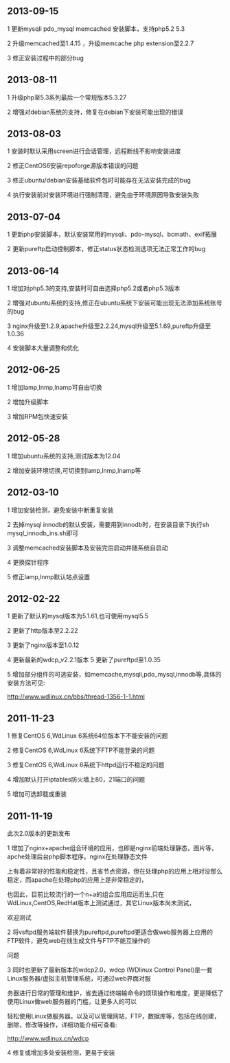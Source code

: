 2013-09-15
----------

1 更新mysqli  pdo_mysql memcached 安装脚本，支持php5.2 5.3

2 升级memcached至1.4.15 ，升级memcache php extension至2.2.7

3 修正安装过程中的部分bug

2013-08-11
----------

1 升级php至5.3系列最后一个常规版本5.3.27

2 增强对debian系统的支持，修复在debian下安装可能出现的错误

2013-08-03
----------

1 安装时默认采用screen进行会话管理，远程断线不影响安装进度

2 修正CentOS6安装repoforge源版本错误的问题

3 修正ubuntu/debian安装基础软件包时可能存在无法安装完成的bug

4 执行安装前对安装环境进行强制清理，避免由于环境原因导致安装失败

2013-07-04
----------

1 更新php安装脚本，默认安装常用的mysqli、pdo-mysql、bcmath、exif拓展

2 更新pureftp启动控制脚本，修正status状态检测选项无法正常工作的bug

2013-06-14
----------

1 增加对php5.3的支持,安装时可自由选择php5.2或者php5.3版本

2 增强对ubuntu系统的支持,修正在ubuntu系统下安装可能出现无法添加系统账号的bug

3 nginx升级至1.2.9,apache升级至2.2.24,mysql升级至5.1.69,pureftp升级至1.0.36

4 安装脚本大量调整和优化

2012-06-25
----------

1 增加lamp,lnmp,lnamp可自由切换

2 增加升级脚本

3 增加RPM包快速安装

2012-05-28
----------

1 增加ubuntu系统的支持,测试版本为12.04

2 增加安装环境切换,可切换到lamp,lnmp,lnamp等

2012-03-10
----------

1 增加安装检测，避免安装中断重复安装

2 去掉mysql innodb的默认安装，需要用到innodb时，在安装目录下执行sh mysql_innodb_ins.sh即可

3 调整memcached安装脚本及安装完后启动并随系统自启动

4 更换探针程序

5 修正lamp,lnmp默认站点设置

2012-02-22
----------

1 更新了默认的mysql版本为5.1.61,也可使用mysql5.5

2 更新了http版本至2.2.22

3 更新了nginx版本至1.0.12

4 更新最新的wdcp_v2.2.1版本
5 更新了pureftpd至1.0.35

5 增加部分组件的可选安装，如memcache,mysqli,pdo_mysql,innodb等,具体的安装方法可见:

http://www.wdlinux.cn/bbs/thread-1356-1-1.html

2011-11-23
----------

1 修复CentOS 6,WdLinux 6系统64位版本下不能安装的问题

2 修复CentOS 6,WdLinux 6系统下FTP不能登录的问题

3 修复CentOS 6,WdLinux 6系统下httpd运行不稳定的问题

4 增加默认打开iptables防火墙上80，21端口的问题

5 增加可选卸载或重装

2011-11-19
----------

此次2.0版本的更新发布

1 增加了nginx+apache组合环境的应用，也即是nginx前端处理静态，图片等，apche处理后台php脚本程序。nginx在处理静态文件

上有着非常好的性能和稳定性，且省节点资源，但在处理php的应用上相对没那么稳定，而apache在处理php的应用上是非常稳定的，

也因此，目前比较流行的一个n+a的组合应用应运而生,只在WdLinux,CentOS,RedHat版本上测试通过，其它Linux版本尚未测试，

欢迎测试

2 将vsftpd服务端软件替换为pureftpd,pureftpd更适合做web服务器上应用的FTP软件，避免web在线生成文件与FTP不能互操作的

问题

3 同时也更新了最新版本的wdcp2.0，wdcp (WDlinux Control Panel)是一套Linux服务器/虚拟主机管理系统，可通过web界面对服

务器进行日常的管理和维护，省去通过终端输命令的烦琐操作和难度，更是降低了使用Linux做web服务器的门槛，让更多人的可以

轻松使用Linux做服务器。以及可以管理网站，FTP，数据库等，包括在线创建，删除，修改等操作，详细功能介绍可查看:

http://www.wdlinux.cn/wdcp

4 修复或增加多处安装检测，更易于安装


